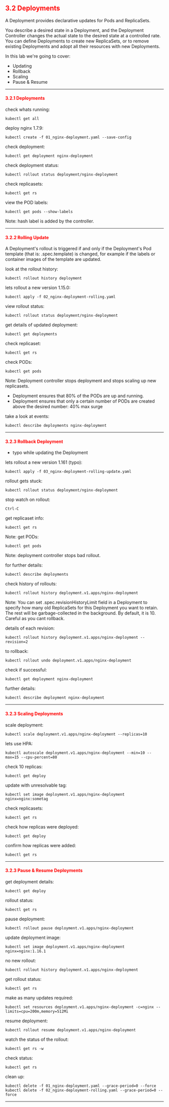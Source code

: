 ## <font color='red'> 3.2 Deployments </font>
A Deployment provides declarative updates for Pods and ReplicaSets.  

You describe a desired state in a Deployment, and the Deployment Controller changes the actual state to the desired state at a controlled rate. You can define Deployments to create new ReplicaSets, or to remove existing Deployments and adopt all their resources with new Deployments.

In this lab we're going to cover:
* Updating
* Rollback
* Scaling
* Pause & Resume

---

#### <font color='red'> 3.2.1 Deployments </font>
check whats running:
```
kubectl get all
```
deploy nginx 1.7.9:
```
kubectl create -f 01_nginx-deployment.yaml --save-config
```
check deployment:
```
kubectl get deployment nginx-deployment
```
check deployment status:
```
kubectl rollout status deployment/nginx-deployment
```
check replicasets:
```
kubectl get rs
```
view the POD labels:
```
kubectl get pods --show-labels
```
Note: hash label is added by the controller.

---

#### <font color='red'> 3.2.2 Rolling Update </font>
A Deployment's rollout is triggered if and only if the Deployment's Pod template (that is: .spec.template) is changed, 
for example if the labels or container images of the template are updated.  

look at the rollout history:
```
kubectl rollout history deployment
```
lets rollout a new version 1.15.0:
``` 
kubectl apply -f 02_nginx-deployment-rolling.yaml
``` 
view rollout status:
```
kubectl rollout status deployment/nginx-deployment
```
get details of updated deployment:
```
kubectl get deployments
```
check replicaset:
```
kubectl get rs
```
check PODs:
```
kubectl get pods
```
Note: Deployment controller stops deployment and stops scaling up new replicasets.
* Deployment ensures that 80% of the PODs are up and running.
* Deployment ensures that only a certain number of PODs are created above the desired number: 40% max surge

take a look at events:
```
kubectl describe deployments nginx-deployment
```

---

#### <font color='red'> 3.2.3 Rollback Deployment </font>
*  typo while updating the Deployment

lets rollout a new version 1.161 (typo):
``` 
kubectl apply -f 03_nginx-deployment-rolling-update.yaml
``` 
rollout gets stuck:
```
kubectl rollout status deployment/nginx-deployment
```
stop watch on rollout:
```
Ctrl-C
```
get replicaset info:
```
kubectl get rs
```
Note:
get PODs:
```
kubectl get pods
```
Note: deployment controller stops bad rollout.

for further details:
```
kubectl describe deployments
```
check history of rollouts:
```
kubectl rollout history deployment.v1.apps/nginx-deployment
```
Note: You can set .spec.revisionHistoryLimit field in a Deployment to specify how many old ReplicaSets for this Deployment you want to retain. The rest will be garbage-collected in the background. By default, it is 10. Careful as you cant rollback. 

details of each revision:
```
kubectl rollout history deployment.v1.apps/nginx-deployment --revision=2
```
to rollback:
```
kubectl rollout undo deployment.v1.apps/nginx-deployment
```
check if successful:
```
kubectl get deployment nginx-deployment
```
further details:
```
kubectl describe deployment nginx-deployment
```

---

#### <font color='red'> 3.2.3 Scaling Deployments </font>
scale deployment:
```
kubectl scale deployment.v1.apps/nginx-deployment --replicas=10
```
lets use HPA:
```
kubectl autoscale deployment.v1.apps/nginx-deployment --min=10 --max=15 --cpu-percent=80
```
check 10 replicas:
```
kubectl get deploy
```
update with unresolvable tag:
```
kubectl set image deployment.v1.apps/nginx-deployment nginx=nginx:sometag
```
check replicasets:
```
kubectl get rs
```
check how replicas were deployed:
```
kubectl get deploy
```
confirm how replicas were added:
```
kubectl get rs
```

---

#### <font color='red'> 3.2.3 Pause & Resume Deployments </font>
get deployment details:
```
kubectl get deploy
```
rollout status:
```
kubectl get rs
```
pause deployment:
```
kubectl rollout pause deployment.v1.apps/nginx-deployment
```
update deployment image:
```
kubectl set image deployment.v1.apps/nginx-deployment nginx=nginx:1.16.1
```
no new rollout:
```
kubectl rollout history deployment.v1.apps/nginx-deployment
```
get rollout status:
```
kubectl get rs
```
make as many updates required:
```
kubectl set resources deployment.v1.apps/nginx-deployment -c=nginx --limits=cpu=200m,memory=512Mi
```
resume deployment:
```
kubectl rollout resume deployment.v1.apps/nginx-deployment
```
watch the status of the rollout:
```
kubectl get rs -w
```
check status:
```
kubectl get rs
```


clean up:
```
kubectl delete -f 01_nginx-deployment.yaml --grace-period=0 --force
kubectl delete -f 02_nginx-deployment-rolling.yaml --grace-period=0 --force
```

---